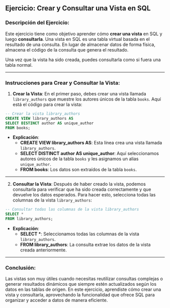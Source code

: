 ## **Ejercicio: Crear y Consultar una Vista en SQL**

### **Descripción del Ejercicio:**

Este ejercicio tiene como objetivo aprender cómo **crear una vista** en SQL y luego **consultarla**. Una vista en SQL es una tabla virtual basada en el resultado de una consulta. En lugar de almacenar datos de forma física, almacena el código de la consulta que genera el resultado. 

Una vez que la vista ha sido creada, puedes consultarla como si fuera una tabla normal.

---

### **Instrucciones para Crear y Consultar la Vista:**

1. **Crear la Vista**:
   En el primer paso, debes crear una vista llamada `library_authors` que muestre los autores únicos de la tabla `books`. Aquí está el código para crear la vista:

```sql
-- Crear la vista library_authors
CREATE VIEW library_authors AS
SELECT DISTINCT author AS unique_author
FROM books;
```

- **Explicación**:
   - **CREATE VIEW library_authors AS**: Esta línea crea una vista llamada `library_authors`.
   - **SELECT DISTINCT author AS unique_author**: Aquí seleccionamos autores únicos de la tabla `books` y les asignamos un alias `unique_author`.
   - **FROM books**: Los datos son extraídos de la tabla `books`.

---

2. **Consultar la Vista**:
   Después de haber creado la vista, podemos consultarla para verificar que ha sido creada correctamente y que devuelve los datos esperados. Para hacer esto, selecciona todas las columnas de la vista `library_authors`:

```sql
-- Consultar todas las columnas de la vista library_authors
SELECT *
FROM library_authors;
```

- **Explicación**:
   - **SELECT \***: Seleccionamos todas las columnas de la vista `library_authors`.
   - **FROM library_authors**: La consulta extrae los datos de la vista creada anteriormente.

---

### **Conclusión:**

Las vistas son muy útiles cuando necesitas reutilizar consultas complejas o generar resultados dinámicos que siempre estén actualizados según los datos en las tablas de origen. En este ejercicio, aprendiste cómo crear una vista y consultarla, aprovechando la funcionalidad que ofrece SQL para organizar y acceder a datos de manera eficiente.